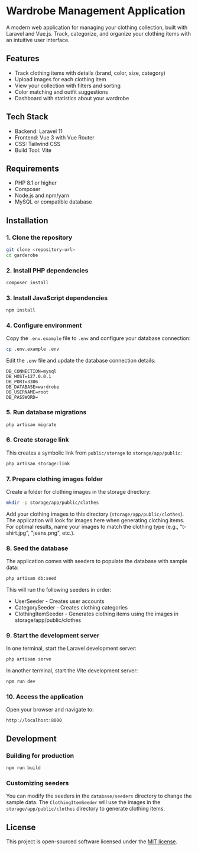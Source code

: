 # Wardrobe Management Application

A modern web application for managing your clothing collection, built with Laravel and Vue.js. Track, categorize, and organize your clothing items with an intuitive user interface.

## Features

- Track clothing items with details (brand, color, size, category)
- Upload images for each clothing item
- View your collection with filters and sorting
- Color matching and outfit suggestions
- Dashboard with statistics about your wardrobe

## Tech Stack

- Backend: Laravel 11
- Frontend: Vue 3 with Vue Router
- CSS: Tailwind CSS
- Build Tool: Vite

## Requirements

- PHP 8.1 or higher
- Composer
- Node.js and npm/yarn
- MySQL or compatible database

## Installation

### 1. Clone the repository

```bash
git clone <repository-url>
cd garderobe
```

### 2. Install PHP dependencies

```bash
composer install
```

### 3. Install JavaScript dependencies

```bash
npm install
```

### 4. Configure environment

Copy the `.env.example` file to `.env` and configure your database connection:

```bash
cp .env.example .env
```

Edit the `.env` file and update the database connection details:

```
DB_CONNECTION=mysql
DB_HOST=127.0.0.1
DB_PORT=3306
DB_DATABASE=wardrobe
DB_USERNAME=root
DB_PASSWORD=
```

### 5. Run database migrations

```bash
php artisan migrate
```

### 6. Create storage link

This creates a symbolic link from `public/storage` to `storage/app/public`:

```bash
php artisan storage:link
```

### 7. Prepare clothing images folder

Create a folder for clothing images in the storage directory:

```bash
mkdir -p storage/app/public/clothes
```

Add your clothing images to this directory (`storage/app/public/clothes`). The application will look for images here when generating clothing items. For optimal results, name your images to match the clothing type (e.g., "t-shirt.jpg", "jeans.png", etc.).

### 8. Seed the database

The application comes with seeders to populate the database with sample data:

```bash
php artisan db:seed
```

This will run the following seeders in order:
- UserSeeder - Creates user accounts
- CategorySeeder - Creates clothing categories
- ClothingItemSeeder - Generates clothing items using the images in storage/app/public/clothes

### 9. Start the development server

In one terminal, start the Laravel development server:

```bash
php artisan serve
```

In another terminal, start the Vite development server:

```bash
npm run dev
```

### 10. Access the application

Open your browser and navigate to:

```
http://localhost:8000
```

## Development

### Building for production

```bash
npm run build
```

### Customizing seeders

You can modify the seeders in the `database/seeders` directory to change the sample data. The `ClothingItemSeeder` will use the images in the `storage/app/public/clothes` directory to generate clothing items.

## License

This project is open-sourced software licensed under the [MIT license](https://opensource.org/licenses/MIT).
